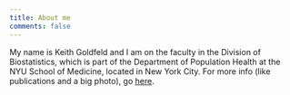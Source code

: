 ```yaml
---
title: About me
comments: false
---
```


My name is Keith Goldfeld and I am on the faculty in the Division of Biostatistics, which is part of the Department of Population Health at the NYU School of Medicine, located in New York City. For more info (like publications and a big photo), go [here](https://med.nyu.edu/faculty/keith-s-goldfeld).
